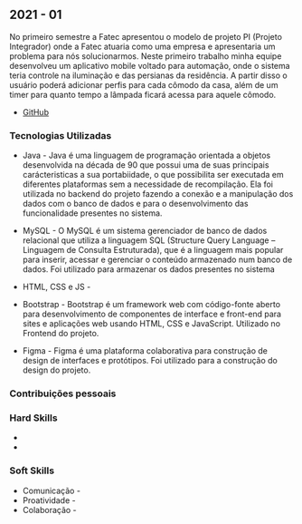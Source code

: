 ## 2021 - 01
  No primeiro semestre a Fatec apresentou o modelo de projeto PI (Projeto Integrador) onde a Fatec atuaria como uma empresa e apresentaria um problema para nós solucionarmos. Neste   primeiro trabalho minha equipe desenvolveu um aplicativo mobile voltado para automação, onde o sistema teria controle na iluminação e das persianas da residência. A partir disso o usuário poderá adicionar perfis para cada cômodo da casa, além de um timer para quanto tempo a lâmpada ficará acessa para aquele cômodo.

- [GitHub](https://github.com/fCardosoNeto/Beyond-Learning)

### Tecnologias Utilizadas

- Java - Java é uma linguagem de programação orientada a objetos desenvolvida na década de 90 que possui uma de suas principais carácteristicas a sua portabiidade, o que possibilita ser executada em diferentes plataformas sem a necessidade de recompilação. Ela foi utilizada no backend do projeto fazendo a conexão e a manipulação dos dados com o banco de dados e para o desenvolvimento das funcionalidade presentes no sistema.

-  MySQL - O MySQL é um sistema gerenciador de banco de dados relacional que utiliza a linguagem SQL (Structure Query Language – Linguagem de Consulta Estruturada), que é a linguagem mais popular para inserir, acessar e gerenciar o conteúdo armazenado num banco de dados. Foi utilizado para armazenar os dados presentes no sistema 

- HTML, CSS e JS - 

- Bootstrap - Bootstrap é um framework web com código-fonte aberto para desenvolvimento de componentes de interface e front-end para sites e aplicações web usando HTML, CSS e JavaScript. Utilizado no Frontend do projeto.

- Figma - Figma é uma plataforma colaborativa para construção de design de interfaces e protótipos. Foi utilizado para a construção do design do projeto. 

### Contribuições pessoais 



### Hard Skills 

- 
-

### Soft Skills 

- Comunicação - 
- Proatividade -
- Colaboração - 
